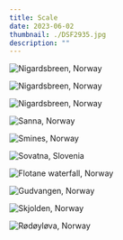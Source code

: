 ```yaml
---
title: Scale
date: 2023-06-02
thumbnail: ./DSF2935.jpg
description: ""
---
```


![Nigardsbreen, Norway](./DSF3590.jpg "Nigardsbreen, Norway")

<div class="scale-2-row">
<div class="scale-2-col-0">

![Nigardsbreen, Norway](./DSF3486.jpg "Nigardsbreen, Norway")

</div>

<div class="scale-2-col-1">

![Nigardsbreen, Norway](./DSF3681.jpg "Nigardsbreen, Norway")

</div>
</div>

![Sanna, Norway](./DSF2710.jpg "Sanna, Norway")

<div class="scale-0-row">
<div class="scale-0-col-0">

![Smines, Norway](./DSF1370.jpg "Smines, Norway")

</div>

<div class="scale-0-col-1">

![Sovatna, Slovenia](./DSC02385.jpg "Sovatna, Slovenia")

</div>
</div>

![Flotane waterfall, Norway](./DSF2902.jpg "Flotane waterfall, Norway")

<div class="scale-1-row">
<div class="scale-1-col-0">

![Gudvangen, Norway](./DSF2810.jpg "Gudvangen, Norway")

</div>

<div class="scale-1-col-1">

![Skjolden, Norway](./DSF3271.jpg "Skjolden, Norway")

</div>
</div>

![Rødøyløva, Norway](./DSF2935.jpg "Rødøyløva, Norway")

